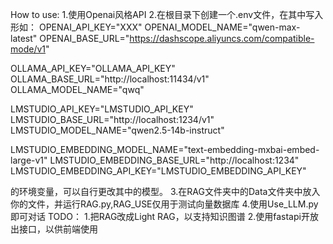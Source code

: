 How to use:
1.使用Openai风格API
2.在根目录下创建一个.env文件，在其中写入形如：
OPENAI_API_KEY="XXX"
OPENAI_MODEL_NAME="qwen-max-latest"
OPENAI_BASE_URL="https://dashscope.aliyuncs.com/compatible-mode/v1"

OLLAMA_API_KEY="OLLAMA_API_KEY"
OLLAMA_BASE_URL="http://localhost:11434/v1"
OLLAMA_MODEL_NAME="qwq"

LMSTUDIO_API_KEY="LMSTUDIO_API_KEY"
LMSTUDIO_BASE_URL="http://localhost:1234/v1"
LMSTUDIO_MODEL_NAME="qwen2.5-14b-instruct"

LMSTUDIO_EMBEDDING_MODEL_NAME="text-embedding-mxbai-embed-large-v1"
LMSTUDIO_EMBEDDING_BASE_URL="http://localhost:1234"
LMSTUDIO_EMBEDDING_API_KEY="LMSTUDIO_EMBEDDING_API_KEY" 

的环境变量，可以自行更改其中的模型。
3.在RAG文件夹中的Data文件夹中放入你的文件，并运行RAG.py,RAG_USE仅用于测试向量数据库
4.使用Use_LLM.py即可对话
TODO：
1.把RAG改成Light RAG，以支持知识图谱
2.使用fastapi开放出接口，以供前端使用